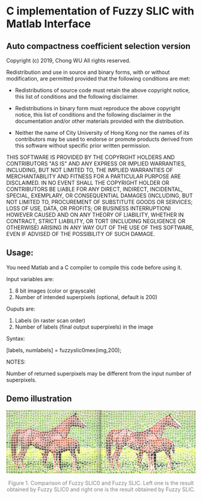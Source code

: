 # C implementation of Fuzzy SLIC with Matlab Interface
## Auto compactness coefficient selection version
Copyright (c) 2019, Chong WU 
All rights reserved.

Redistribution and use in source and binary forms, with or without
modification, are permitted provided that the following conditions are met:

* Redistributions of source code must retain the above copyright notice, this
  list of conditions and the following disclaimer.
* Redistributions in binary form must reproduce the above copyright notice,
  this list of conditions and the following disclaimer in the documentation
  and/or other materials provided with the distribution.
  
* Neither the name of City University of Hong Kong nor the names of its
  contributors may be used to endorse or promote products derived from this
  software without specific prior written permission.
  
THIS SOFTWARE IS PROVIDED BY THE COPYRIGHT HOLDERS AND CONTRIBUTORS "AS IS"
AND ANY EXPRESS OR IMPLIED WARRANTIES, INCLUDING, BUT NOT LIMITED TO, THE
IMPLIED WARRANTIES OF MERCHANTABILITY AND FITNESS FOR A PARTICULAR PURPOSE ARE
DISCLAIMED. IN NO EVENT SHALL THE COPYRIGHT HOLDER OR CONTRIBUTORS BE LIABLE
FOR ANY DIRECT, INDIRECT, INCIDENTAL, SPECIAL, EXEMPLARY, OR CONSEQUENTIAL
DAMAGES (INCLUDING, BUT NOT LIMITED TO, PROCUREMENT OF SUBSTITUTE GOODS OR
SERVICES; LOSS OF USE, DATA, OR PROFITS; OR BUSINESS INTERRUPTION) HOWEVER
CAUSED AND ON ANY THEORY OF LIABILITY, WHETHER IN CONTRACT, STRICT LIABILITY,
OR TORT (INCLUDING NEGLIGENCE OR OTHERWISE) ARISING IN ANY WAY OUT OF THE USE
OF THIS SOFTWARE, EVEN IF ADVISED OF THE POSSIBILITY OF SUCH DAMAGE.


## Usage: 

You need Matlab and a C compiler to compile this code before using it.

Input variables are:

1. 8 bit images (color or grayscale)
2. Number of intended superpixels (optional, default is 200)

Ouputs are:

1. Labels (in raster scan order)
2. Number of labels (final output superpixels) in the image

Syntax: 

[labels, numlabels] = fuzzyslic0mex(img,200);

NOTES:

Number of returned superpixels may be different from the input number of superpixels.

## Demo illustration

![Comparison result](https://github.com/Alicewithrabbit/Fuzzy-SLIC0/blob/master/demo.jpg)

<center><font color=grey>Figure 1. Comparison of Fuzzy SLIC0 and Fuzzy SLIC. Left one is the result obtained by Fuzzy SLIC0 and right one is the result obtained by Fuzzy SLIC.</font></center>
